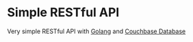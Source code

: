# Simple RESTful API
Very simple RESTful API with [Golang](https://golang.org/) and [Couchbase Database](https://www.couchbase.com/)
